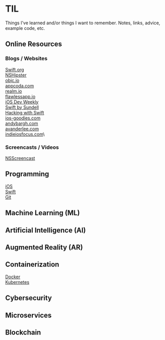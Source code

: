 # TIL
Things I've learned and/or things I want to remember. Notes, links, advice, example code, etc.

## Online Resources

### Blogs / Websites

[Swift.org](https://swift.org)\
[NSHipster](https://nshipster.com)\
[objc.io](https://www.objc.io/blog/)\
[appcoda.com](https://www.appcoda.com/)\
[realm.io](https://realm.io/blog/)\
[flawlessapp.io](https://flawlessapp.io/blog/)\
[iOS Dev Weekly](https://iosdevweekly.com)\
[Swift by Sundell](https://www.swiftbysundell.com)\
[Hacking with Swift](https://www.hackingwithswift.com)\
[ios-goodies.com](https://ios-goodies.com/)\
[andybargh.com](https://andybargh.com/)\
[avanderlee.com](https://www.avanderlee.com/)\
[indieiosfocus.com](http://indieiosfocus.com/)\


### Screencasts / Videos

[NSScreencast](https://nsscreencast.com/)

## Programming

[iOS](https://github.com/rynaardb/TIL/tree/master/ios-development)\
[Swift](https://github.com/rynaardb/TIL/tree/master/swift)\
[Git](https://github.com/rynaardb/TIL/tree/master/git)

## Machine Learning (ML)

## Artificial Intelligence (AI)

## Augmented Reality (AR)

## Containerization

[Docker](https://github.com/rynaardb/TIL/tree/master/containerization)\
[Kubernetes](https://github.com/rynaardb/TIL/tree/master/containerization)

## Cybersecurity

## Microservices

## Blockchain
